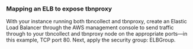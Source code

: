 ### Mapping an ELB to expose tbnproxy

With your instance running both tbncollect and tbnproxy, create an Elastic Load
Balancer through the AWS management console to send traffic through to your
tbncollect and tbnproxy node on the appropriate ports—in this example, TCP
port 80. Next, apply the security group: ELBGroup.
